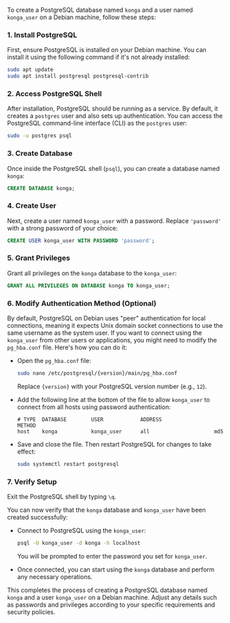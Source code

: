 To create a PostgreSQL database named `konga` and a user named `konga_user` on a Debian machine, follow these steps:

### 1. Install PostgreSQL

First, ensure PostgreSQL is installed on your Debian machine. You can install it using the following command if it's not already installed:

```bash
sudo apt update
sudo apt install postgresql postgresql-contrib
```

### 2. Access PostgreSQL Shell

After installation, PostgreSQL should be running as a service. By default, it creates a `postgres` user and also sets up authentication. You can access the PostgreSQL command-line interface (CLI) as the `postgres` user:

```bash
sudo -u postgres psql
```

### 3. Create Database

Once inside the PostgreSQL shell (`psql`), you can create a database named `konga`:

```sql
CREATE DATABASE konga;
```

### 4. Create User

Next, create a user named `konga_user` with a password. Replace `'password'` with a strong password of your choice:

```sql
CREATE USER konga_user WITH PASSWORD 'password';
```

### 5. Grant Privileges

Grant all privileges on the `konga` database to the `konga_user`:

```sql
GRANT ALL PRIVILEGES ON DATABASE konga TO konga_user;
```

### 6. Modify Authentication Method (Optional)

By default, PostgreSQL on Debian uses "peer" authentication for local connections, meaning it expects Unix domain socket connections to use the same username as the system user. If you want to connect using the `konga_user` from other users or applications, you might need to modify the `pg_hba.conf` file. Here's how you can do it:

- Open the `pg_hba.conf` file:
  ```bash
  sudo nano /etc/postgresql/{version}/main/pg_hba.conf
  ```
  Replace `{version}` with your PostgreSQL version number (e.g., `12`).

- Add the following line at the bottom of the file to allow `konga_user` to connect from all hosts using password authentication:
  ```
  # TYPE  DATABASE        USER            ADDRESS                 METHOD
  host    konga           konga_user      all                     md5
  ```

- Save and close the file. Then restart PostgreSQL for changes to take effect:
  ```bash
  sudo systemctl restart postgresql
  ```

### 7. Verify Setup

Exit the PostgreSQL shell by typing `\q`.

You can now verify that the `konga` database and `konga_user` have been created successfully:

- Connect to PostgreSQL using the `konga_user`:
  ```bash
  psql -U konga_user -d konga -h localhost
  ```
  You will be prompted to enter the password you set for `konga_user`.

- Once connected, you can start using the `konga` database and perform any necessary operations.

This completes the process of creating a PostgreSQL database named `konga` and a user `konga_user` on a Debian machine. Adjust any details such as passwords and privileges according to your specific requirements and security policies.